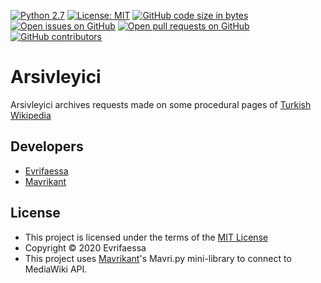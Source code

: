 [![Python 2.7](https://img.shields.io/badge/python-2.7-blue.svg)](https://www.python.org/downloads/release/python-270/) [![License: MIT](https://img.shields.io/badge/License-MIT-yellow.svg)](https://opensource.org/licenses/MIT) [![GitHub code size in bytes](https://img.shields.io/github/languages/code-size/Turkce-Vikipedi-Yazilim-Deposu/Arsivleyici?color=green)](https://github.com/Turkce-Vikipedi-Yazilim-Deposu/Arsivleyici) [![Open issues on GitHub](https://img.shields.io/github/issues-raw/Turkce-Vikipedi-Yazilim-Deposu/Arsivleyici)](https://github.com/Turkce-Vikipedi-Yazilim-Deposu/Arsivleyici/issues) [![Open pull requests on GitHub](https://img.shields.io/github/issues-pr-raw/Turkce-Vikipedi-Yazilim-Deposu/Arsivleyici)](https://github.com/Turkce-Vikipedi-Yazilim-Deposu/Arsivleyici/pulls) [![GitHub contributors](https://img.shields.io/github/contributors/Turkce-Vikipedi-Yazilim-Deposu/Arsivleyici)](https://github.com/Turkce-Vikipedi-Yazilim-Deposu/Arsivleyici/graphs/contributors)

# Arsivleyici
Arsivleyici archives requests made on some procedural pages of [Turkish Wikipedia](https://tr.wikipedia.org/wiki/T%C3%BCrk%C3%A7e%20Vikipedi)

## Developers
* [Evrifaessa](https://tr.wikipedia.org/wiki/User:Evrifaessa)
* [Mavrikant](https://tr.wikipedia.org/wiki/User:Mavrikant)

## License
* This project is licensed under the terms of the [MIT License](https://choosealicense.com/licenses/mit/)
* Copyright © 2020 Evrifaessa
* This project uses [Mavrikant](https://tr.wikipedia.org/wiki/User:Mavrikant)'s Mavri.py mini-library to connect to MediaWiki API.
